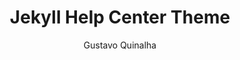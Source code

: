---
title: "Jekyll Help Center Theme"
github: https://github.com/gustavoquinalha/jekyll-help-center-theme
demo: https://quinalha.me/jekyll-help-center-theme/
author: Gustavo Quinalha
ssg:
  - Jekyll
cms:
  - No Cms
---